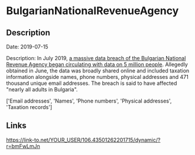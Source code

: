 # BulgarianNationalRevenueAgency

## Description

Date: 2019-07-15

Description:
In July 2019, <a href="https://thenextweb.com/security/2019/07/16/bulgaria-tax-agency-data-leak-hack/" target="_blank" rel="noopener">a massive data breach of the Bulgarian National Revenue Agency began circulating with data on 5 million people</a>. Allegedly obtained in June, the data was broadly shared online and included taxation information alongside names, phone numbers, physical addresses and 471 thousand unique email addresses. The breach is said to have affected &quot;nearly all adults in Bulgaria&quot;.


['Email addresses', 'Names', 'Phone numbers', 'Physical addresses', 'Taxation records']

## Links

https://link-to.net/YOUR_USER/106.43501262201715/dynamic/?r=bmFwLmJn